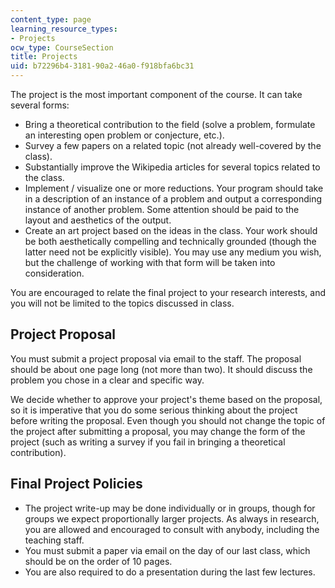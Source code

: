 ```yaml
---
content_type: page
learning_resource_types:
- Projects
ocw_type: CourseSection
title: Projects
uid: b72296b4-3181-90a2-46a0-f918bfa6bc31
---
```


The project is the most important component of the course. It can take several forms:

*   Bring a theoretical contribution to the field (solve a problem, formulate an interesting open problem or conjecture, etc.).
*   Survey a few papers on a related topic (not already well-covered by the class).
*   Substantially improve the Wikipedia articles for several topics related to the class.
*   Implement / visualize one or more reductions. Your program should take in a description of an instance of a problem and output a corresponding instance of another problem. Some attention should be paid to the layout and aesthetics of the output.
*   Create an art project based on the ideas in the class. Your work should be both aesthetically compelling and technically grounded (though the latter need not be explicitly visible). You may use any medium you wish, but the challenge of working with that form will be taken into consideration.

You are encouraged to relate the final project to your research interests, and you will not be limited to the topics discussed in class.

Project Proposal
----------------

You must submit a project proposal via email to the staff. The proposal should be about one page long (not more than two). It should discuss the problem you chose in a clear and specific way.

We decide whether to approve your project's theme based on the proposal, so it is imperative that you do some serious thinking about the project before writing the proposal. Even though you should not change the topic of the project after submitting a proposal, you may change the form of the project (such as writing a survey if you fail in bringing a theoretical contribution).

Final Project Policies
----------------------

*   The project write-up may be done individually or in groups, though for groups we expect proportionally larger projects. As always in research, you are allowed and encouraged to consult with anybody, including the teaching staff.
*   You must submit a paper via email on the day of our last class, which should be on the order of 10 pages.
*   You are also required to do a presentation during the last few lectures.